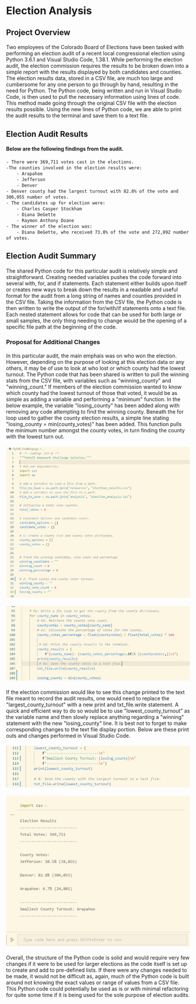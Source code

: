 # Election Analysis
## Project Overview
#### 
Two employees of the Colorado Board of Elections have been tasked with performing an election audit of a recent local congressional election using Python 3.6.1 and Visual Studio Code, 1.38.1. While performing the election audit, the election commission requires the results to be broken down into a simple report with the results displayed by both candidates and counties. The election results data, stored in a CSV file, are much too large and cumbersome for any one person to go through by hand, resulting in the need for Python. The Python code, being written and run in Visual Studio Code, is then used to pull the necessary information using lines of code. This method made going through the original CSV file with the election results possible. Using the new lines of Python code, we are able to print the audit results to the terminal and save them to a text file. 

## Election Audit Results 
#### Below are the following findings from the audit. 
    - There were 369,711 votes cast in the elections. 
    -The counties involved in the election results were:
        - Arapahoe
        - Jefferson
        - Denver
    - Denver county had the largest turnout with 82.8% of the vote and 306,055 number of votes. 
    - The candidates up for election were: 
        - Charles Casper Stockham
        - Diana DeGette
        - Raymon Anthony Doane
    - The winner of the election was: 
        - Diana DeGette, who received 73.8% of the vote and 272,892 number of votes. 
        
## Election Audit Summary
#### 
The shared Python code for this particular audit is relatively simple and straightforward. Creating needed variables pushes the code forward into several with, for, and if statements. Each statement either builds upon itself or creates new ways to break down the results in a readable and useful format for the audit from a long string of names and counties provided in the CSV file. Taking the information from the CSV file, the Python code is then written to write the output of the for/with/if statements onto a text file. Each nested statement allows for code that can be used for both large or small samples, the only thing needing to change would be the opening of a specific file path at the beginning of the code. 
### Proposal for Additional Changes
#### 
In this particular audit, the main emphais was on who won the election. However, depending on the purpose of looking at this election data or any others, it may be of use to look at who lost or which county had the lowest turnout. The Python code that has been shared is written to pull the winning stats from the CSV file, with variables such as "winning_county" and "winning_count." If members of the election commission wanted to know which county had the lowest turnout of those that voted, it would be as simple as adding a variable and performing a "minimum" function. In the below example, the variable "losing_county" has been added along with removing any code attempting to find the winning county. Beneath the for loop used to gather the county election results, a simple line stating "losing_county = min(county_votes)" has been added. This function pulls the minimum number amongst the county votes, in turn finding the county with the lowest turn out. 
#### ![variable image](https://github.com/victoriaguille/election-analysis/blob/main/resources/losing_county_variable.png)
#### ![losing county code](https://github.com/victoriaguille/election-analysis/blob/main/resources/losing_county_code.png)
#### 
If the election commission would like to see this change printed to the text file meant to record the audit results, one would need to replace the "largest_county_turnout" with a new print and txt_file.write statement. A quick and efficient way to do so would be to use "lowest_county_turnout" as the variable name and then slowly replace anything regarding a "winning" statement with the new "losing_county" line. It is best not to forget to make corresponding changes to the text file display portion. Below are these print outs and changes performed in Visual Studio Code. 
#### ![losing code](https://github.com/victoriaguille/election-analysis/blob/main/resources/smallest_county_print_code.png)
#### ![print out](https://github.com/victoriaguille/election-analysis/blob/main/resources/smallest_county_interactive_display.png)
#### 
Overall, the structure of the Python code is solid and would require very few changes if it were to be used for larger elections as the code itself is set up to create and add to pre-defined lists. If there were any changes needed to be made, it would not be difficult as, again, much of the Python code is built around not knowing the exact values or range of values from a CSV file. This Python code could potentially be used as is or with minimal refactoring for quite some time if it is being used for the sole purpose of election audits. 

